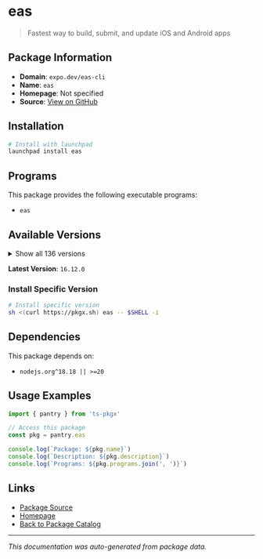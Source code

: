 # eas

> Fastest way to build, submit, and update iOS and Android apps

## Package Information

- **Domain**: `expo.dev/eas-cli`
- **Name**: `eas`
- **Homepage**: Not specified
- **Source**: [View on GitHub](https://github.com/pkgxdev/pantry/tree/main/projects/expo.dev/eas-cli/package.yml)

## Installation

```bash
# Install with launchpad
launchpad install eas
```

## Programs

This package provides the following executable programs:

- `eas`

## Available Versions

<details>
<summary>Show all 136 versions</summary>

- `16.12.0`, `16.11.0`, `16.10.1`, `16.10.0`, `16.9.0`
- `16.8.0`, `16.7.2`, `16.7.1`, `16.7.0`, `16.6.2`
- `16.6.1`, `16.6.0`, `16.5.0`, `16.4.2`, `16.4.1`
- `16.4.0`, `16.3.3`, `16.3.2`, `16.3.1`, `16.3.0`
- `16.2.2`, `16.2.1`, `16.2.0`, `16.1.0`, `16.0.1`
- `16.0.0`, `15.0.15`, `15.0.14`, `15.0.13`, `15.0.12`
- `15.0.11`, `15.0.10`, `15.0.9`, `15.0.8`, `15.0.7`
- `15.0.6`, `15.0.5`, `15.0.4`, `15.0.3`, `15.0.2`
- `15.0.1`, `15.0.0`, `14.7.1`, `14.7.0`, `14.6.0`
- `14.5.0`, `14.4.1`, `14.4.0`, `14.3.1`, `14.3.0`
- `14.2.0`, `14.1.0`, `14.0.3`, `14.0.2`, `14.0.1`
- `14.0.0`, `13.4.2`, `13.4.1`, `13.4.0`, `13.3.0`
- `13.2.3`, `13.2.2`, `13.2.1`, `13.2.0`, `13.1.1`
- `13.1.0`, `13.0.1`, `13.0.0`, `12.6.2`, `12.6.1`
- `12.6.0`, `12.5.4`, `12.5.3`, `12.5.2`, `12.5.1`
- `12.5.0`, `12.4.1`, `12.4.0`, `12.3.0`, `12.2.0`
- `12.1.1`, `12.1.0`, `12.0.0`, `11.0.3`, `11.0.2`
- `11.0.1`, `11.0.0`, `10.2.4`, `10.2.3`, `10.2.2`
- `10.2.1`, `10.2.0`, `10.1.1`, `10.1.0`, `10.0.3`
- `10.0.2`, `10.0.1`, `10.0.0`, `9.2.0`, `9.1.0`
- `9.0.10`, `9.0.9`, `9.0.8`, `9.0.7`, `9.0.6`
- `9.0.5`, `9.0.4`, `9.0.3`, `9.0.2`, `9.0.1`
- `9.0.0`, `8.0.0`, `7.8.5`, `7.8.4`, `7.8.3`
- `7.8.2`, `7.8.1`, `7.8.0`, `7.7.0`, `7.6.2`
- `7.6.1`, `7.6.0`, `7.5.0`, `7.4.0`, `7.3.0`
- `7.2.0`, `7.1.3`, `7.1.2`, `7.1.1`, `7.1.0`
- `7.0.0`, `6.1.0`, `6.0.0`, `5.9.3`, `5.9.2`
- `5.9.1`

</details>

**Latest Version**: `16.12.0`

### Install Specific Version

```bash
# Install specific version
sh <(curl https://pkgx.sh) eas -- $SHELL -i
```

## Dependencies

This package depends on:

- `nodejs.org^18.18 || >=20`

## Usage Examples

```typescript
import { pantry } from 'ts-pkgx'

// Access this package
const pkg = pantry.eas

console.log(`Package: ${pkg.name}`)
console.log(`Description: ${pkg.description}`)
console.log(`Programs: ${pkg.programs.join(', ')}`)
```

## Links

- [Package Source](https://github.com/pkgxdev/pantry/tree/main/projects/expo.dev/eas-cli/package.yml)
- [Homepage](#)
- [Back to Package Catalog](../package-catalog.md)

---

*This documentation was auto-generated from package data.*
